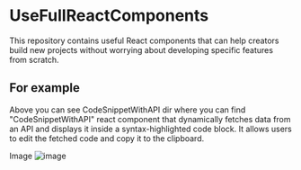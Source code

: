 # UseFullReactComponents
This repository contains useful React components that can help creators build new projects without worrying about developing specific features from scratch.

## For example 

Above you can see CodeSnippetWithAPI dir where you can find "CodeSnippetWithAPI" react component that dynamically fetches data from an API and displays it inside a syntax-highlighted code block. It allows users to edit the fetched code and copy it to the clipboard. 

Image
![image](https://github.com/user-attachments/assets/9fff3a6f-bd8b-4c38-b8d2-0b8f981b4ab5)
